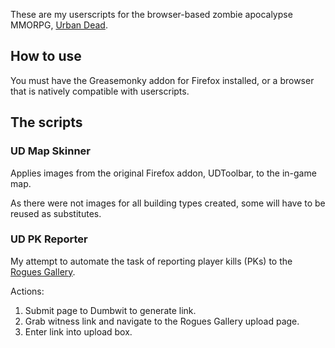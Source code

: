 These are my userscripts for the browser-based zombie apocalypse MMORPG, [Urban Dead](http://www.urbandead.com).

## How to use
You must have the Greasemonky addon for Firefox installed, or a browser that is natively compatible with userscripts.

## The scripts

### UD Map Skinner
Applies images from the original Firefox addon, UDToolbar, to the in-game map.

As there were not images for all building types created, some will have to be reused as substitutes.

### UD PK Reporter
My attempt to automate the task of reporting player kills (PKs) to the [Rogues Gallery](http://rg.urbandead.net).

Actions:
1.	Submit page to Dumbwit to generate link.
2.	Grab witness link and navigate to the Rogues Gallery upload page.
3.	Enter link into upload box.